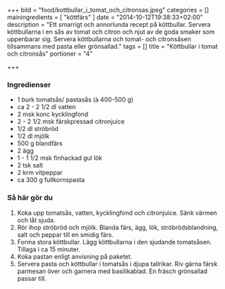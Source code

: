 +++
bild = "food/kottbullar_i_tomat_och_citronsas.jpeg"
categories = []
mainingredients = [ "köttfärs" ]
date = "2014-10-12T19:38:33+02:00"
description = "Ett smarrigt och annorlunda recept på köttbullar. Servera köttbullarna i en sås av tomat och citron och njut av de goda smaker som uppenbarar sig. Servera köttbullarna och tomat- och citronsåsen tillsammans med pasta eller grönsallad."
tags = []
title = "Köttbullar i tomat och citronsås"
portioner = "4"

+++


### Ingredienser

- 1 burk tomatsås/ pastasås (à 400-500 g)
- ca 2 - 2 1/2 dl vatten
- 2 msk konc kycklingfond
- 2 - 2 1/2 msk färskpressad citronjuice
- 1/2 dl ströbröd
- 1/2 dl mjölk
- 500 g blandfärs
- 2 ägg
- 1 - 1 1/2 msk finhackad gul lök
- 2 tsk salt
- 2 krm vitpeppar
- ca 300 g fullkornspasta


### Så här gör du
1. Koka upp tomatsås, vatten, kycklingfond och citronjuice. Sänk värmen och låt sjuda.
1. Rör ihop ströbröd och mjölk. Blanda färs, ägg, lök, ströbrödsblandning, salt och peppar till en smidig färs.
1. Forma stora köttbullar. Lägg köttbullarna i den sjudande tomatsåsen. Tillaga i ca 15 minuter.
1. Koka pastan enligt anvisning på paketet.
1. Servera pasta och köttbullar i tomatsås i djupa tallrikar. Riv gärna färsk parmesan över och garnera med basilikablad. En fräsch grönsallad passar till.
